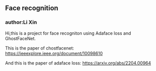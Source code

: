 ## Face recognition

### author:Li Xin

Hi,this is a project for face recogniton using Adaface loss and GhostFaceNet.

This is the paper of chostfacenet: https://ieeexplore.ieee.org/document/10098610

And this is the paper of adaface loss: https://arxiv.org/abs/2204.00964


